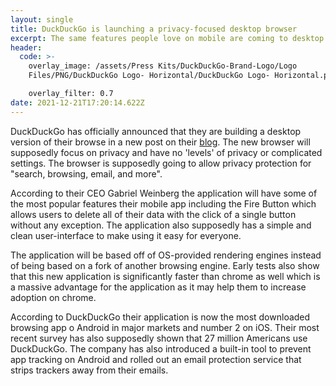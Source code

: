 ```yaml
---
layout: single
title: DuckDuckGo is launching a privacy-focused desktop browser
excerpt: The same features people love on mobile are coming to desktop
header:
  code: >-
    overlay_image: /assets/Press Kits/DuckDuckGo-Brand-Logo/Logo
    Files/PNG/DuckDuckGo Logo- Horizontal/DuckDuckGo Logo- Horizontal.png

    overlay_filter: 0.7
date: 2021-12-21T17:20:14.622Z
---
```

DuckDuckGo has officially announced that they are building a desktop version of their browse in a new post on their [blog](https://spreadprivacy.com/duckduckgo-2021-review/). The new browser will supposedly focus on privacy and have no 'levels' of privacy or complicated settings. The browser is supposedly going to allow privacy protection for "search, browsing, email, and more".

According to their CEO Gabriel Weinberg the application will have some of the most popular features their mobile app including the Fire Button which allows users to delete all of their data with the click of a single button without any exception. The application also supposedly has a simple and clean user-interface to make using it easy for everyone.

The application will be based off of OS-provided rendering engines instead of being based on a fork of another browsing engine. Early tests also show that this new application is significantly faster than chrome as well which is a massive advantage for the application as it may help them to increase adoption on chrome.

According to DuckDuckGo their application is now the most downloaded browsing app o Android in major markets and number 2 on iOS. Their most recent survey has also supposedly shown that 27 million Americans use DuckDuckGo. The company has also introduced a built-in tool to prevent app tracking on Android and rolled out an email protection service that strips trackers away from their emails.